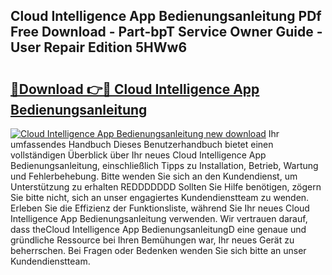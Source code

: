 ## Cloud Intelligence App Bedienungsanleitung PDf Free Download - Part-bpT Service Owner Guide - User Repair Edition 5HWw6

# <h2><a href="http://df1977.blite.top/?on=Cloud+Intelligence+App+Bedienungsanleitung">🔗Download 👉🔴 Cloud Intelligence App Bedienungsanleitung</a></h2>

[![Cloud Intelligence App Bedienungsanleitung new download](https://i.imgur.com/lujVjoI.png)](http://df1977.blite.top/?on=Cloud+Intelligence+App+Bedienungsanleitung)
Ihr umfassendes Handbuch Dieses Benutzerhandbuch bietet einen vollständigen Überblick über Ihr neues Cloud Intelligence App Bedienungsanleitung, einschließlich Tipps zu Installation, Betrieb, Wartung und Fehlerbehebung. Bitte wenden Sie sich an den Kundendienst, um Unterstützung zu erhalten REDDDDDDD Sollten Sie Hilfe benötigen, zögern Sie bitte nicht, sich an unser engagiertes Kundendienstteam zu wenden. Erleben Sie die Effizienz der Funktionsliste, während Sie Ihr neues Cloud Intelligence App Bedienungsanleitung verwenden. Wir vertrauen darauf, dass theCloud Intelligence App BedienungsanleitungD eine genaue und gründliche Ressource bei Ihren Bemühungen war, Ihr neues Gerät zu beherrschen. Bei Fragen oder Bedenken wenden Sie sich bitte an unser Kundendienstteam.
